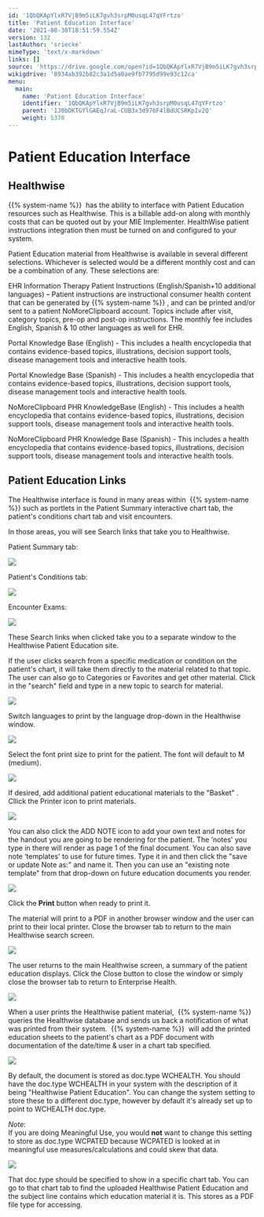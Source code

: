 ```yaml
---
id: '1QbQKApYlxR7VjB9m5iLK7gvh3srpM0usqL47qYFrtzo'
title: 'Patient Education Interface'
date: '2021-08-30T18:51:59.554Z'
version: 132
lastAuthor: 'sriecke'
mimeType: 'text/x-markdown'
links: []
source: 'https://drive.google.com/open?id=1QbQKApYlxR7VjB9m5iLK7gvh3srpM0usqL47qYFrtzo'
wikigdrive: '8934ab392b82c3a1d5a8ae9fb7795d99e93c12ca'
menu:
  main:
    name: 'Patient Education Interface'
    identifier: '1QbQKApYlxR7VjB9m5iLK7gvh3srpM0usqL47qYFrtzo'
    parent: '1J0bDKTGYlGAEqJraL-CUB3x3d976F4lBdUCSRKpIv2Q'
    weight: 5370
---
```

# Patient Education Interface  

  
## Healthwise  
  
{{% system-name %}}  has the ability to interface with Patient Education resources such as Healthwise. This is a billable add-on along with monthly costs that can be quoted out by your MIE Implementer. HealthWise patient instructions integration then must be turned on and configured to your system.

Patient Education material from Healthwise is available in several different selections. Whichever is selected would be a different monthly cost and can be a combination of any. These selections are:

EHR Information Therapy Patient Instructions (English/Spanish+10 additional languages) – Patient instructions are instructional consumer health content that can be generated by {{% system-name %}} , and can be printed and/or sent to a patient NoMoreClipboard account. Topics include after visit, category topics, pre-op and post-op instructions. The monthly fee includes English, Spanish & 10 other languages as well for EHR.

Portal Knowledge Base (English) - This includes a health encyclopedia that contains evidence-based topics, illustrations, decision support tools, disease management tools and interactive health tools.

Portal Knowledge Base (Spanish) - This includes a health encyclopedia that contains evidence-based topics, illustrations, decision support tools, disease management tools and interactive health tools.

NoMoreClipboard PHR KnowledgeBase (English) - This includes a health encyclopedia that contains evidence-based topics, illustrations, decision support tools, disease management tools and interactive health tools.

NoMoreClipboard PHR Knowledge Base (Spanish) - This includes a health encyclopedia that contains evidence-based topics, illustrations, decision support tools, disease management tools and interactive health tools.
  
## Patient Education Links  
  
The Healthwise interface is found in many areas within  {{% system-name %}} such as portlets in the Patient Summary interactive chart tab, the patient's conditions chart tab and visit encounters.

In those areas, you will see Search links that take you to Healthwise.

Patient Summary tab:
  
![](../patient-education-interface.assets/10000201000004E70000015BABC289A6C09DDEE5.png)  


Patient's Conditions tab:
  
![](../patient-education-interface.assets/10000201000004C8000001779E165D71F010D5C7.png)  


Encounter Exams:
  
![](../patient-education-interface.assets/10000201000006A30000029575F91B1926A9B3D6.png)  


These Search links when clicked take you to a separate window to the Healthwise Patient Education site.

If the user clicks search from a specific medication or condition on the patient's chart, it will take them directly to the material related to that topic. The user can also go to Categories or Favorites and get other material. Click in the "search" field and type in a new topic to search for material.

  
![](../patient-education-interface.assets/1000020100000768000004011E00C813431B8C69.png)  


Switch languages to print by the language drop-down in the Healthwise window.

  
![](../patient-education-interface.assets/10000201000003AC000001C52642E33ADD19A60D.png)  


Select the font print size to print for the patient. The font will default to M (medium).
  
![](../patient-education-interface.assets/10000201000003B100000241A0D689632109C030.png)  


If desired, add additional patient educational materials to the "Basket" . Cllick the Printer icon to print materials.

  
![](../patient-education-interface.assets/10000201000003BF00000255A0DBE30DF0F9FAAE.png)  



You can also click the ADD NOTE icon to add your own text and notes for the handout you are going to be rendering for the patient. The ‘notes' you type in there will render as page 1 of the final document. You can also save note ‘templates' to use for future times. Type it in and then click the "save or update Note as:" and name it. Then you can use an "existing note template" from that drop-down on future education documents you render.

  
![](../patient-education-interface.assets/10000201000007770000030549BC02B0A6CA0031.png)  


Click the **Print** button when ready to print it.

The material will print to a PDF in another browser window and the user can print to their local printer. Close the browser tab to return to the main Healthwise search screen.
  
![](../patient-education-interface.assets/10000201000007700000038691B352607E9CE29C.png)  


The user returns to the main Healthwise screen, a summary of the patient education displays. Click the Close button to close the window or simply close the browser tab to return to Enterprise Health.
  
![](../patient-education-interface.assets/100002010000077200000275B66854E1A42682CF.png)  


When a user prints the Healthwise patient material,  {{% system-name %}} queries the Healthwise database and sends us back a notification of what was printed from their system.  {{% system-name %}}  will add the printed education sheets to the patient's chart as a PDF document with documentation of the date/time & user in a chart tab specified.

  
![](../patient-education-interface.assets/10000201000006A20000008433A33B19129CAB95.png)  



By default, the document is stored as doc.type WCHEALTH. You should have the doc.type WCHEALTH in your system with the description of it being "Healthwise Patient Education". You can change the system setting to store these to a different doc.type, however by default it's already set up to point to WCHEALTH doc.type.

*Note:*  
If you are doing Meaningful Use, you would **not** want to change this setting to store as doc.type WCPATED because WCPATED is looked at in meaningful use measures/calculations and could skew that data.
  
![](../patient-education-interface.assets/1000020100000177000000441D9FF5AF38C51E4A.png)  

That doc.type should be specified to show in a specific chart tab. You can go to that chart tab to find the uploaded Healthwise Patient Education and the subject line contains which education material it is. This stores as a PDF file type for accessing.


